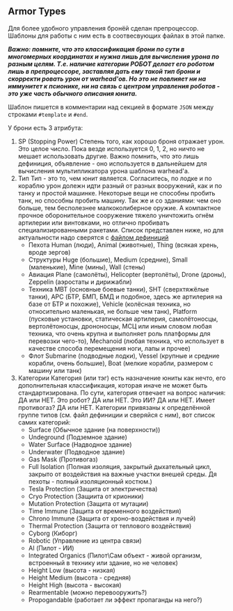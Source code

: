 ## Armor Types

Для более удобного управления бронёй сделан препроцессор. Шаблоны для работы с ним есть в соотвесвующих файлах в этой папке.

***Важно: помните, что это классификация брони по сути в многомерных координатах и нужна лишь для вычисления урона по разным целям. Т.е. наличие категории РОБОТ делает его роботом лишь в препроцессоре, заставляя дать ему такой тип брони и скорректи ровать урон от warhead'ов. Но это не повлияет ни на иммунитет к псионике, ни на связь с центром управления роботов - это уже часть обычного описания юнита.***

Шаблон пишется в комментарии над секцией в формате `JSON` между строками `#template` и `#end`.

У брони есть 3 атрибута:
1. SP (Stopping Power)
    Степень того, как хорошо броня отражает урон. Это целое число. Пока везде используется 0, 1, 2, но ничто не мешает использовать другие. Важно помнить, что это лишь дефиниция, объявление - оно используется в дальнейшем для вычисления мультипликатора урона шаблона warhead'а.
2. Тип
    Тип - это то, чем юнит является. Согласитесь, по лодке и по кораблю урон долежн идти разный от разных вооружений, как и по танку и простой машинке. Некоторые вещи не способны пробить танк, но способны пробить машину. Так же и со зданиями: чем оно больше, тем бесполезнее малкоколиберное оружие. А компактное прочное оборонительное сооружение тяжело уничтожить огнём артилерии или винтовками, но отлично пробивать специализированными ракетами. Список представлен ниже, но для актуальности надо сверятся с [файлом дефиниций](./ArmorTypes.json)
    - Пехота
    Human (люди), Animal (животные), Thing (всякая хрень, вроде зергов)
    - Структуры
    Huge (большие), Medium (средние), Small (маленькие), Mine (мины), Wall (стены)
    - Авиация
    Plane (самолёты), Helicopter (вертолёты), Drone (дроны), Zeppelin (аэростаты и дирижабли)
    - Техника
    MBT (основные боевые танки), SHT (сверхтяжёлые танки), APC (БТР, БМП, БМД и подобное, здесь же артилерия на базе от БТР и похожие), Vehicle (колёсная техника, но относительно маленькая, не больше чем танк), Platform (пусковые установки, статическая артилерия, самолётоносцы, вертолётоносцы, дрононосцы, МСЦ или иным словом любая техника, что очень крупна и выполняет роль платформы для перевозки чего-то), Mechanoid (любая техника, что использует в качестве способа перемещения ноги, лапы и прочее)
    - Флот
    Submarine (подводные лодки), Vessel (крупные и средние корабли, очень большие), Boat (мелкие корабли, размером с машину или танк)
3. Категории
    Категория (или тэг) есть назначение юниты как нечто, его дополнительная классификация, которая иначе не может быть стандартизирована. По сути, категория отвечает на вопрос наличия: ДА или НЕТ. Это робот? ДА или НЕТ. Это ИИ? ДА или НЕТ. Имеет противогаз? ДА или НЕТ.
    Категории привязаны к определённой группе типов (см. файл дефиниции и сверяйся с ним), вот список самих категорий:
    - Surface (Обычное здание (на поверхности))
    - Undeground (Подземное здание)
    - Water Surface (Надводное здание)
    - Underwater (Подводное здание)
    - Gas Mask (Противогаз)
    - Full Isolation (Полная изоляция, закрытый дыхательный цикл, закрыто от воздействия на важные участки внешей среды. Дя пехоты - полный изоляционный костюм.)
    - Tesla Protection (Защита от электричества)
    - Cryo Protection (Защиита от крионики)
    - Mutation Protection (Защита от мутации)
    - Time Immune (Защита от временного воздействия)
    - Chrono Immune (Защита от хроно-воздействия и лучей)
    - Thermal Protection (Защита от теплового воздействия)
    - Cyborg (Киборг)
    - Robotic (Управление из центра связи)
    - AI (Пилот - ИИ)
    - Integrated Organics (Пилот\Сам объект - живой организм, встроенный в технику или здание, но не человек)
    - Height Low (высота - низкая)
    - Height Medium (высота - средняя)
    - Height High (высота - высокая)
    - Rearmentable (можно перевооружить?)
    - Propogandable (работает ли эффект пропаганды на него?)